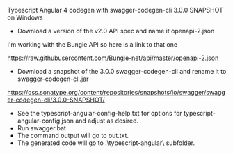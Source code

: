 Typescript Angular 4 codegen with swagger-codegen-cli 3.0.0 SNAPSHOT on Windows

* Download a version of the v2.0 API spec and name it openapi-2.json

I'm working with the Bungie API so here is a link to that one

https://raw.githubusercontent.com/Bungie-net/api/master/openapi-2.json

* Download a snapshot of the 3.0.0 swagger-codegen-cli and rename it to swagger-codegen-cli.jar

https://oss.sonatype.org/content/repositories/snapshots/io/swagger/swagger-codegen-cli/3.0.0-SNAPSHOT/

* See the typescript-angular-config-help.txt for options for typescript-angular-config.json and adjust as desired.
* Run swagger.bat
* The command output will go to out.txt.
* The generated code will go to .\typescript-angular\ subfolder.